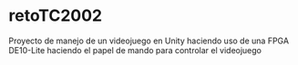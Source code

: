 # retoTC2002
Proyecto de manejo de un videojuego en Unity haciendo uso de una FPGA DE10-Lite haciendo el papel de mando para controlar el videojuego
